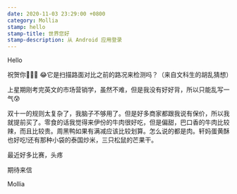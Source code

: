 ```yaml
---
date: 2020-11-03 23:29:00 +0800
category: Mollia
stamp: hello
stamp-title: 世界您好
stamp-description: 从 Android 应用登录
---
```


Hello 

祝贺你🎉🎉🎉
😂它是扫描路面对比之前的路况来检测吗？（来自文科生的胡乱猜想）

上星期刚考完英文的市场营销学，虽然不难，但是我没有好好背，所以只能乱写一气😰

双十一的规则太复杂了，我脑子不够用了。但是好多商家都跟我说有保价，所以我就提前买了。零食的话我觉得来伊份的牛肉很好吃，但是偏甜，巴口香的牛肉比较辣，而且比较贵。周黑鸭如果有满减应该比较划算。怎么说的都是肉。轩妈蛋黄酥也好吃!还有那种小袋的泰国炒米，三只松鼠的芒果干。

最近好多比赛，头疼

期待来信

Mollia